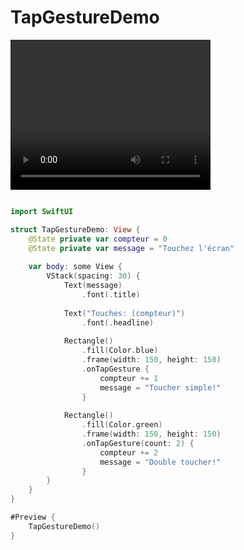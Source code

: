 
#   TapGestureDemo

<video width="320" height="240" controls>
    <source src="TapGestureDemo.mov" type="video/mp4">
    Your browser does not support the video tag.
</video>

```Swift

import SwiftUI

struct TapGestureDemo: View {
    @State private var compteur = 0
    @State private var message = "Touchez l'écran"
    
    var body: some View {
        VStack(spacing: 30) {
            Text(message)
                .font(.title)
            
            Text("Touches: (compteur)")
                .font(.headline)
            
            Rectangle()
                .fill(Color.blue)
                .frame(width: 150, height: 150)
                .onTapGesture {
                    compteur += 1
                    message = "Toucher simple!"
                }
            
            Rectangle()
                .fill(Color.green)
                .frame(width: 150, height: 150)
                .onTapGesture(count: 2) {
                    compteur += 2
                    message = "Double toucher!"
                }
        }
    }
}

#Preview {
    TapGestureDemo()
}

```